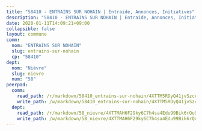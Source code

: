 ```yaml
---
title: "58410 - ENTRAINS SUR NOHAIN | Entraide, Annonces, Initiatives"
description: "58410 - ENTRAINS SUR NOHAIN | Entraide, Annonces, Initiatives"
date: 2020-01-11T14:09:21+09:00
collapsible: false
layout: commune
comm:
  nom: "ENTRAINS SUR NOHAIN"
  slug: entrains-sur-nohain
  cp: "58410"
dept:
  nom: "Nièvre"
  slug: nievre
  num: "58"
peerpad:
  comm:
    read_path: /r/markdown/58410_entrains-sur-nohain/4XTTM5RDyQ41jvSzceZf7nrstJWtEgXx9jF6j3TV2pYkAspKm
    write_path: /w/markdown/58410_entrains-sur-nohain/4XTTM5RDyQ41jvSzceZf7nrstJWtEgXx9jF6j3TV2pYkAspKm-K3TgUnZCQiSA2CewShfxWnNcKFymgfJgW4sq67Sq1CvNuzYZp71z9EF9KSXYqcpZwEvshmjhBtUqtoWqcW8MPYLYhLsL5Ph84vFCYu23du1dhGEeK4qhZUU79Y8HGCibiFfMi3S3
  dept:
    read_path: /r/markdown/58_nievre/4XTTMAH6F29ky6C7h4sa4Edu99Bik6rQu9XbiuBD1DvLw22pb
    write_path: /w/markdown/58_nievre/4XTTMAH6F29ky6C7h4sa4Edu99Bik6rQu9XbiuBD1DvLw22pb-K3TgUtHs3LnA4VP5N1eQxK9UkiWFz8M5ZP7N97wnUEM9Wfw65apM3LnvEX8HhP2Sd27LDh5t4GgmkbGDUaCqpnkD9BJGbaMbkS8idf1DYkYaRo6rACHXiR4PjahH89PiAFqFL3Lf
---
```


